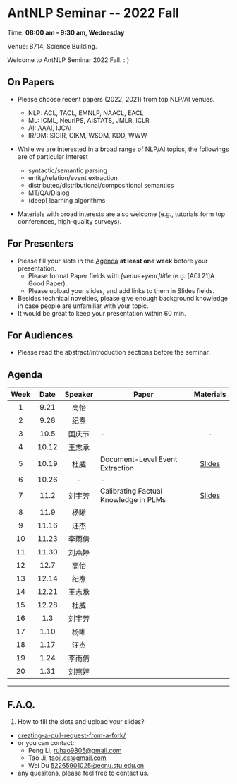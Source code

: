  # AntNLP Seminar -- 2022 Fall

Time: **08:00 am - 9:30 am, Wednesday**

Venue: B714, Science Building.

Welcome to AntNLP Seminar 2022 Fall. : )

## On Papers

- Please choose recent papers (2022, 2021) from top NLP/AI venues. 
  - NLP: ACL, TACL, EMNLP, NAACL, EACL
  - ML:  ICML, NeurIPS, AISTATS, JMLR, ICLR
  - AI:  AAAI, IJCAI
  - IR/DM: SIGIR, CIKM, WSDM, KDD, WWW

- While we are interested in a broad range of NLP/AI topics, the followings are of particular interest
  - syntactic/semantic parsing
  - entity/relation/event extraction
  - distributed/distributional/compositional semantics
  - MT/QA/Dialog
  - (deep) learning algorithms

- Materials with broad interests are also welcome (e.g., tutorials form top conferences, high-quality surveys).

## For Presenters

- Please fill your slots in the [Agenda](#agenda) **at least one week** before your presentation.
  - Please format Paper fields with *[venue+year]title* (e.g. [ACL21]A Good Paper).
  - Please upload your slides, and add links to them in Slides fields.
- Besides technical novelties, please give enough background knowledge in case people are unfamiliar with your topic.
- It would be great to keep your presentation within 60 min.

## For Audiences

- Please read the abstract/introduction sections before the seminar.

## Agenda

Week   	| Date 	| Speaker   | Paper   	| Materials
:---:  	| :---: | :---:		| --- 		| :---:
1 	|9.21 	| 高怡	||
2 	|9.28 	| 纪焘	||
3 	|10.5 	| 国庆节   |-|-
4 	|10.12 	| 王志承 	||
5 	|10.19 	| 杜威 	|Document-Level Event Extraction|[Slides](https://github.com/AntNLP/seminar/blob/master/2022Fall_AntNLP/week5/2022-10-24%E7%BB%84%E4%BC%9A.pdf)
6 	|10.26	|-|-|
7 	|11.2	| 刘宇芳 	|Calibrating Factual Knowledge in PLMs|[Slides](https://github.com/AntNLP/seminar/blob/master/2022Fall_AntNLP/week6/1102.pdf)
8 	|11.9	| 杨晰	|| 
9 	|11.16	| 汪杰 	||
10	|11.23	| 李雨倩	||
11 	|11.30 	| 刘燕婷	||
12 	|12.7 	|  高怡	||
13 	|12.14 	| 纪焘 	||
14 	|12.21	|  王志承 	||
15 	|12.28	| 杜威 	|| 
16 	|1.3	| 刘宇芳	|| 
17 	|1.10	|  杨晰	||
18	|1.17	| 汪杰 	||
19 |1.24	| 李雨倩 	||
20 |1.31	| 刘燕婷 	||




---
## F.A.Q.

1. How to fill the slots and upload your slides?
- [creating-a-pull-request-from-a-fork/](https://help.github.com/articles/creating-a-pull-request-from-a-fork/)
- or you can contact:
  - Peng Li, <ruhao9805@gmail.com>
  - Tao Ji, <taoji.cs@gmail.com>
  - Wei Du <52265901025@ecnu.stu.edu.cn>
- any quesitons, please feel free to contact us.

